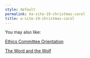 ```yaml
---
style: default
permalink: Xa-site-19-christmas-carol
title: a-site-19-christmas-carol
---
```

You may also like:

[Ethics Committee Orientation](http://scp-wiki.net/ethics-committee-orientation)

[The Word and the Wolf](http://scp-wiki.net/the-word-and-the-wolf)
